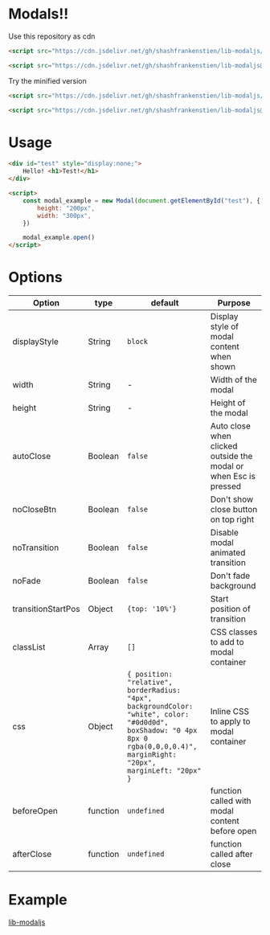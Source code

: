 # Modals!!

Use this repository as cdn

```html
<script src="https://cdn.jsdelivr.net/gh/shashfrankenstien/lib-modaljs/lib-modal.js"></script>
```
```html
<script src="https://cdn.jsdelivr.net/gh/shashfrankenstien/lib-modaljs@v0.3.0/lib-modal.js"></script>
```

Try the minified version
```html
<script src="https://cdn.jsdelivr.net/gh/shashfrankenstien/lib-modaljs/lib-modal.min.js"></script>
```
```html
<script src="https://cdn.jsdelivr.net/gh/shashfrankenstien/lib-modaljs@v0.3.0/lib-modal.min.js"></script>
```

# Usage
```html
<div id="test" style="display:none;">
    Hello! <h1>Test!</h1>
</div>

<script>
    const modal_example = new Modal(document.getElementById("test"), {
        height: "200px",
        width: "300px",
    })

    modal_example.open()
</script>

```

# Options

Option | type | default | Purpose
-------|------|---------|----------
displayStyle | String | `block` | Display style of modal content when shown
width | String | - | Width of the modal
height | String | - | Height of the modal
autoClose | Boolean | `false` | Auto close when clicked outside the modal or when Esc is pressed
noCloseBtn | Boolean | `false` | Don't show close button on top right
noTransition | Boolean | `false` | Disable modal animated transition
noFade | Boolean | `false` | Don't fade background
transitionStartPos | Object | `{top: '10%'}` | Start position of transition
classList | Array | `[]`| CSS classes to add to modal container
css | Object | `{ position: "relative", borderRadius: "4px", backgroundColor: "white", color: "#0d0d0d", boxShadow: "0 4px 8px 0 rgba(0,0,0,0.4)", marginRight: "20px", marginLeft: "20px" }`| Inline CSS to apply to modal container
beforeOpen | function | `undefined` | function called with modal content before open
afterClose | function | `undefined` | function called after close


# Example

[lib-modaljs](https://shashfrankenstien.github.io/lib-modaljs/)
